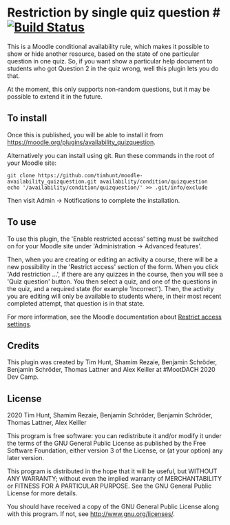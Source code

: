 # Restriction by single quiz question # [![Build Status](https://travis-ci.com/timhunt/moodle-availability_quizquestion.svg?branch=main)](https://travis-ci.com/timhunt/moodle-availability_quizquestion)

This is a Moodle conditional availability rule, which makes it possible
to show or hide another resource, based on the state of one particular question
in one quiz. So, if you want show a particular help document to students
who got Question 2 in the quiz wrong, well this plugin lets you do that.

At the moment, this only supports non-random questions, but it may be possible
to extend it in the future.


## To install ##

Once this is published, you will be able to install it from
https://moodle.org/plugins/availability_quizquestion.

Alternatively you can install using git. Run these commands in the root of your
Moodle site:

    git clone https://github.com/timhunt/moodle-availability_quizquestion.git availability/condition/quizquestion
    echo '/availability/condition/quizquestion/' >> .git/info/exclude

Then visit Admin -> Notifications to complete the installation.


## To use ##

To use this plugin, the 'Enable restricted access' setting must be switched on
for your Moodle site under 'Administration -> Advanced features'.

Then, when you are creating or editing an activity a course, there will be a new
possibility in the 'Restrict access' section of the form. When you click
'Add restriction ...', if there are any quizzes in the course, then you
will see a 'Quiz question' button. You then select a quiz, and one of the questions
in the quiz, and a required state (for example 'Incorrect'). Then, the activity
you are editing will only be available to students where, in their most recent
completed attempt, that question is in that state.

For more information, see the Moodle documentation about
[Restrict access settings](https://docs.moodle.org/en/restrict_access_settings).


## Credits ##

This plugin was created by Tim Hunt, Shamim Rezaie, Benjamin Schröder, Benjamin Schröder, Thomas Lattner
and Alex Keiller at #MootDACH 2020 Dev Camp.


## License ##

2020 Tim Hunt, Shamim Rezaie, Benjamin Schröder, Benjamin Schröder, Thomas Lattner, Alex Keiller

This program is free software: you can redistribute it and/or modify it under
the terms of the GNU General Public License as published by the Free Software
Foundation, either version 3 of the License, or (at your option) any later
version.

This program is distributed in the hope that it will be useful, but WITHOUT ANY
WARRANTY; without even the implied warranty of MERCHANTABILITY or FITNESS FOR A
PARTICULAR PURPOSE.  See the GNU General Public License for more details.

You should have received a copy of the GNU General Public License along with
this program.  If not, see <http://www.gnu.org/licenses/>.
